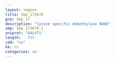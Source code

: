 ```yaml
---
layout: smgene
title: Smp_173670
grp: Smp_17
description: "lysine specific demethylase NO66"
smp: Smp_173670.1
uniprot: "G4LV71"
length:   732
cdd: "ns"
kk: ns
categories: sm
---
```

